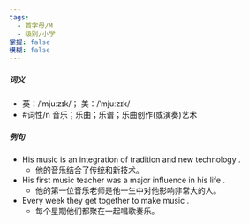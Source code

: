 ```yaml
---
tags:
  - 首字母/M
  - 级别/小学
掌握: false
模糊: false
---
```

##### 词义
- 英：/ˈmjuːzɪk/； 美：/ˈmjuːzɪk/
- #词性/n  音乐；乐曲；乐谱；乐曲创作(或演奏)艺术
##### 例句
- His music is an integration of tradition and new technology .
	- 他的音乐结合了传统和新技术。
- His first music teacher was a major influence in his life .
	- 他的第一位音乐老师是他一生中对他影响非常大的人。
- Every week they get together to make music .
	- 每个星期他们都聚在一起唱歌奏乐。

